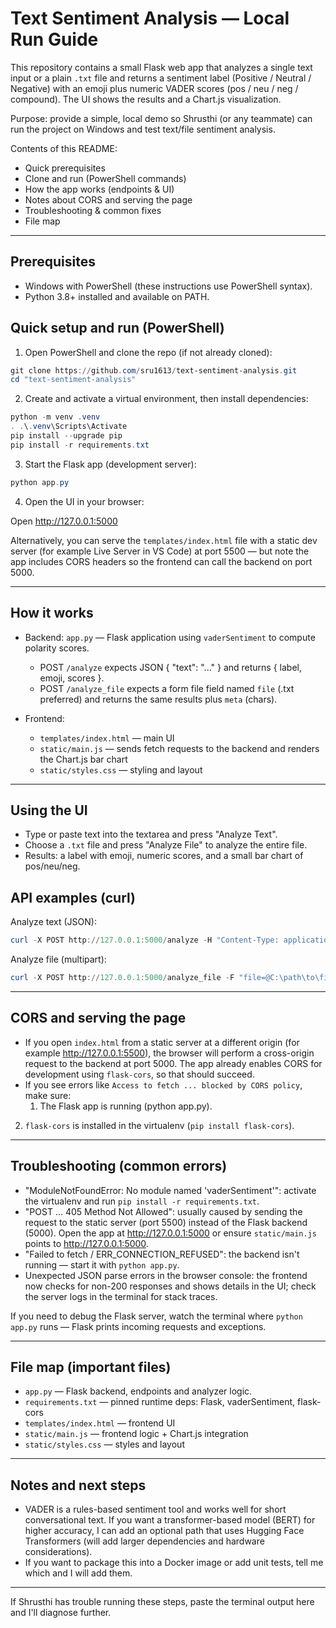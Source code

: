 # Text Sentiment Analysis — Local Run Guide

This repository contains a small Flask web app that analyzes a single text input or a plain `.txt` file and returns a sentiment label (Positive / Neutral / Negative) with an emoji plus numeric VADER scores (pos / neu / neg / compound). The UI shows the results and a Chart.js visualization.

Purpose: provide a simple, local demo so Shrusthi (or any teammate) can run the project on Windows and test text/file sentiment analysis.

Contents of this README:
- Quick prerequisites
- Clone and run (PowerShell commands)
- How the app works (endpoints & UI)
- Notes about CORS and serving the page
- Troubleshooting & common fixes
- File map

---

## Prerequisites
- Windows with PowerShell (these instructions use PowerShell syntax).
- Python 3.8+ installed and available on PATH.

## Quick setup and run (PowerShell)

1. Open PowerShell and clone the repo (if not already cloned):

```powershell
git clone https://github.com/sru1613/text-sentiment-analysis.git
cd "text-sentiment-analysis"
```

2. Create and activate a virtual environment, then install dependencies:

```powershell
python -m venv .venv
. .\.venv\Scripts\Activate
pip install --upgrade pip
pip install -r requirements.txt
```

3. Start the Flask app (development server):

```powershell
python app.py
```

4. Open the UI in your browser:

Open http://127.0.0.1:5000

Alternatively, you can serve the `templates/index.html` file with a static dev server (for example Live Server in VS Code) at port 5500 — but note the app includes CORS headers so the frontend can call the backend on port 5000.

---

## How it works
- Backend: `app.py` — Flask application using `vaderSentiment` to compute polarity scores.
	- POST `/analyze` expects JSON { "text": "..." } and returns { label, emoji, scores }.
	- POST `/analyze_file` expects a form file field named `file` (.txt preferred) and returns the same results plus `meta` (chars).

- Frontend:
	- `templates/index.html` — main UI
	- `static/main.js` — sends fetch requests to the backend and renders the Chart.js bar chart
	- `static/styles.css` — styling and layout

---

## Using the UI
- Type or paste text into the textarea and press "Analyze Text".
- Choose a `.txt` file and press "Analyze File" to analyze the entire file.
- Results: a label with emoji, numeric scores, and a small bar chart of pos/neu/neg.

## API examples (curl)

Analyze text (JSON):

```powershell
curl -X POST http://127.0.0.1:5000/analyze -H "Content-Type: application/json" -d '{"text":"I am very happy"}'
```

Analyze file (multipart):

```powershell
curl -X POST http://127.0.0.1:5000/analyze_file -F "file=@C:\path\to\file.txt"
```

---

## CORS and serving the page
- If you open `index.html` from a static server at a different origin (for example http://127.0.0.1:5500), the browser will perform a cross-origin request to the backend at port 5000. The app already enables CORS for development using `flask-cors`, so that should succeed.
- If you see errors like `Access to fetch ... blocked by CORS policy`, make sure:
	1. The Flask app is running (python app.py).
 2. `flask-cors` is installed in the virtualenv (`pip install flask-cors`).

---

## Troubleshooting (common errors)
- "ModuleNotFoundError: No module named 'vaderSentiment'": activate the virtualenv and run `pip install -r requirements.txt`.
- "POST ... 405 Method Not Allowed": usually caused by sending the request to the static server (port 5500) instead of the Flask backend (5000). Open the app at http://127.0.0.1:5000 or ensure `static/main.js` points to http://127.0.0.1:5000.
- "Failed to fetch / ERR_CONNECTION_REFUSED": the backend isn't running — start it with `python app.py`.
- Unexpected JSON parse errors in the browser console: the frontend now checks for non-200 responses and shows details in the UI; check the server logs in the terminal for stack traces.

If you need to debug the Flask server, watch the terminal where `python app.py` runs — Flask prints incoming requests and exceptions.

---

## File map (important files)
- `app.py` — Flask backend, endpoints and analyzer logic.
- `requirements.txt` — pinned runtime deps: Flask, vaderSentiment, flask-cors
- `templates/index.html` — frontend UI
- `static/main.js` — frontend logic + Chart.js integration
- `static/styles.css` — styles and layout

---

## Notes and next steps
- VADER is a rules-based sentiment tool and works well for short conversational text. If you want a transformer-based model (BERT) for higher accuracy, I can add an optional path that uses Hugging Face Transformers (will add larger dependencies and hardware considerations).
- If you want to package this into a Docker image or add unit tests, tell me which and I will add them.

---

If Shrusthi has trouble running these steps, paste the terminal output here and I'll diagnose further.

